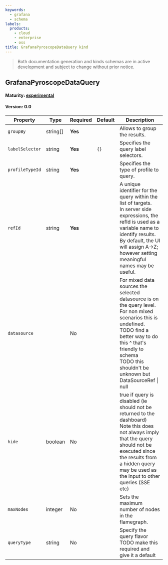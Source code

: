 ```yaml
---
keywords:
  - grafana
  - schema
labels:
  products:
    - cloud
    - enterprise
    - oss
title: GrafanaPyroscopeDataQuery kind
---
```

> Both documentation generation and kinds schemas are in active development and subject to change without prior notice.

## GrafanaPyroscopeDataQuery

#### Maturity: [experimental](../../../maturity/#experimental)
#### Version: 0.0



| Property        | Type     | Required | Default | Description                                                                                                                                                                                                                                             |
|-----------------|----------|----------|---------|---------------------------------------------------------------------------------------------------------------------------------------------------------------------------------------------------------------------------------------------------------|
| `groupBy`       | string[] | **Yes**  |         | Allows to group the results.                                                                                                                                                                                                                            |
| `labelSelector` | string   | **Yes**  | `{}`    | Specifies the query label selectors.                                                                                                                                                                                                                    |
| `profileTypeId` | string   | **Yes**  |         | Specifies the type of profile to query.                                                                                                                                                                                                                 |
| `refId`         | string   | **Yes**  |         | A unique identifier for the query within the list of targets.<br/>In server side expressions, the refId is used as a variable name to identify results.<br/>By default, the UI will assign A->Z; however setting meaningful names may be useful.        |
| `datasource`    |          | No       |         | For mixed data sources the selected datasource is on the query level.<br/>For non mixed scenarios this is undefined.<br/>TODO find a better way to do this ^ that's friendly to schema<br/>TODO this shouldn't be unknown but DataSourceRef &#124; null |
| `hide`          | boolean  | No       |         | true if query is disabled (ie should not be returned to the dashboard)<br/>Note this does not always imply that the query should not be executed since<br/>the results from a hidden query may be used as the input to other queries (SSE etc)          |
| `maxNodes`      | integer  | No       |         | Sets the maximum number of nodes in the flamegraph.                                                                                                                                                                                                     |
| `queryType`     | string   | No       |         | Specify the query flavor<br/>TODO make this required and give it a default                                                                                                                                                                              |


